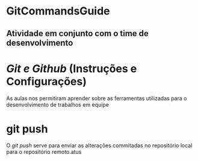 # GitCommandsGuide
## Atividade em conjunto com o time de desenvolvimento

# *Git e Github* (Instruções e Configurações)
As aulas nos permitiram aprender sobre as ferramentas utilizadas para o desenvolvimento de trabalhos em equipe

# git push
O *git push* serve para enviar as alterações commitadas no repositório local para o repositório remoto.atus